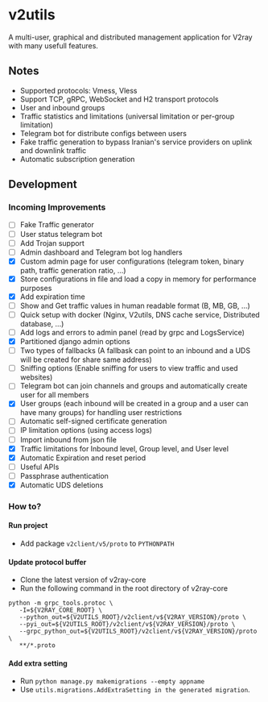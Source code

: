 # v2utils
A multi-user, graphical and distributed management application for V2ray with many usefull features.
## Notes
- Supported protocols: Vmess, Vless
- Support TCP, gRPC, WebSocket and H2 transport protocols
- User and inbound groups
- Traffic statistics and limitations (universal limitation or per-group limitation)
- Telegram bot for distribute configs between users
- Fake traffic generation to bypass Iranian's service providers on uplink and downlink traffic
- Automatic subscription generation

## Development
### Incoming Improvements
- [ ] Fake Traffic generator
- [ ] User status telegram bot
- [ ] Add Trojan support
- [ ] Admin dashboard and Telegram bot log handlers
- [X] Custom admin page for user configurations (telegram token, binary path, traffic generation ratio, ...)
- [X] Store configurations in file and load a copy in memory for performance purposes
- [X] Add expiration time
- [ ] Show and Get traffic values in human readable format (B, MB, GB, ...)
- [ ] Quick setup with docker (Nginx, V2utils, DNS cache service, Distributed database, ...)
- [ ] Add logs and errors to admin panel (read by grpc and LogsService)
- [X] Partitioned django admin options
- [ ] Two types of fallbacks (A fallbask can point to an inbound and a UDS will be created for share same address)
- [ ] Sniffing options (Enable sniffing for users to view traffic and used websites)
- [ ] Telegram bot can join channels and groups and automatically create user for all members
- [X] User groups (each inbound will be created in a group and a user can have many groups) for handling user restrictions
- [ ] Automatic self-signed certificate generation
- [ ] IP limitation options (using access logs)
- [ ] Import inbound from json file
- [X] Traffic limitations for Inbound level, Group level, and User level
- [X] Automatic Expiration and reset period
- [ ] Useful APIs
- [ ] Passphrase authentication
- [X] Automatic UDS deletions

### How to?
#### Run project
- Add package `v2client/v5/proto` to `PYTHONPATH`
#### Update protocol buffer
- Clone the latest version of v2ray-core
- Run the following command in the root directory of v2ray-core
```
python -m grpc_tools.protoc \
   -I=${V2RAY_CORE_ROOT} \
   --python_out=${V2UTILS_ROOT}/v2client/v${V2RAY_VERSION}/proto \
   --pyi_out=${V2UTILS_ROOT}/v2client/v${V2RAY_VERSION}/proto \
   --grpc_python_out=${V2UTILS_ROOT}/v2client/v${V2RAY_VERSION}/proto \
   **/*.proto
```
#### Add extra setting
- Run `python manage.py makemigrations --empty appname`  
- Use `utils.migrations.AddExtraSetting in the generated migration`.
